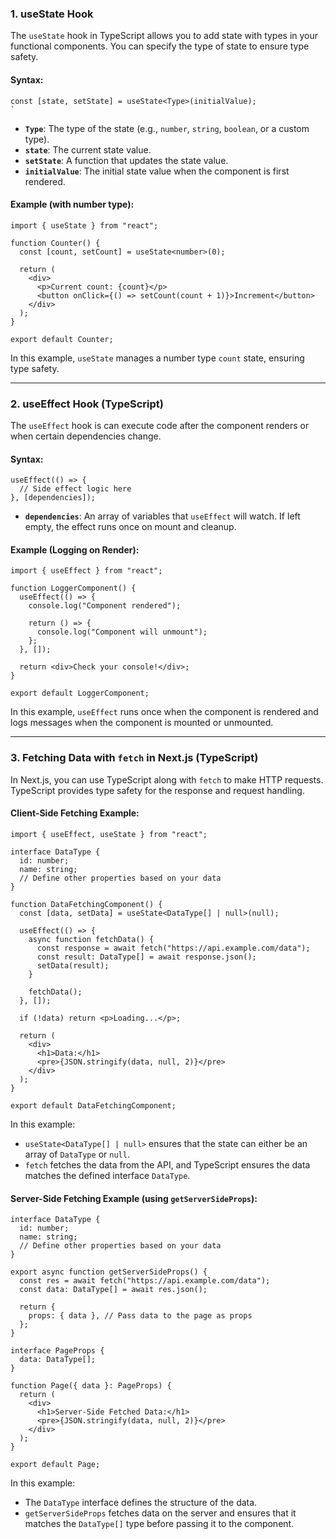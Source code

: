 ### **1\. useState Hook**

The `useState` hook in TypeScript allows you to add state with types in your functional components. You can specify the type of state to ensure type safety.

#### **Syntax:**

```tsx
const [state, setState] = useState<Type>(initialValue);
`

```

- **`Type`**: The type of the state (e.g., `number`, `string`, `boolean`, or a custom type).
- **`state`**: The current state value.
- **`setState`**: A function that updates the state value.
- **`initialValue`**: The initial state value when the component is first rendered.

#### **Example (with number type):**

```tsx
import { useState } from "react";

function Counter() {
  const [count, setCount] = useState<number>(0);

  return (
    <div>
      <p>Current count: {count}</p>
      <button onClick={() => setCount(count + 1)}>Increment</button>
    </div>
  );
}

export default Counter;
```

In this example, `useState` manages a number type `count` state, ensuring type safety.

---

### **2\. useEffect Hook (TypeScript)**

The `useEffect` hook is can execute code after the component renders or when certain dependencies change.

#### **Syntax:**

```tsx
useEffect(() => {
  // Side effect logic here
}, [dependencies]);
```

- **`dependencies`**: An array of variables that `useEffect` will watch. If left empty, the effect runs once on mount and cleanup.

#### **Example (Logging on Render):**

```tsx
import { useEffect } from "react";

function LoggerComponent() {
  useEffect(() => {
    console.log("Component rendered");

    return () => {
      console.log("Component will unmount");
    };
  }, []);

  return <div>Check your console!</div>;
}

export default LoggerComponent;
```

In this example, `useEffect` runs once when the component is rendered and logs messages when the component is mounted or unmounted.

---

### **3\. Fetching Data with `fetch` in Next.js (TypeScript)**

In Next.js, you can use TypeScript along with `fetch` to make HTTP requests. TypeScript provides type safety for the response and request handling.

#### **Client-Side Fetching Example:**

```tsx
import { useEffect, useState } from "react";

interface DataType {
  id: number;
  name: string;
  // Define other properties based on your data
}

function DataFetchingComponent() {
  const [data, setData] = useState<DataType[] | null>(null);

  useEffect(() => {
    async function fetchData() {
      const response = await fetch("https://api.example.com/data");
      const result: DataType[] = await response.json();
      setData(result);
    }

    fetchData();
  }, []);

  if (!data) return <p>Loading...</p>;

  return (
    <div>
      <h1>Data:</h1>
      <pre>{JSON.stringify(data, null, 2)}</pre>
    </div>
  );
}

export default DataFetchingComponent;
```

In this example:

- `useState<DataType[] | null>` ensures that the state can either be an array of `DataType` or `null`.
- `fetch` fetches the data from the API, and TypeScript ensures the data matches the defined interface `DataType`.

#### **Server-Side Fetching Example (using `getServerSideProps`):**

```tsx
interface DataType {
  id: number;
  name: string;
  // Define other properties based on your data
}

export async function getServerSideProps() {
  const res = await fetch("https://api.example.com/data");
  const data: DataType[] = await res.json();

  return {
    props: { data }, // Pass data to the page as props
  };
}

interface PageProps {
  data: DataType[];
}

function Page({ data }: PageProps) {
  return (
    <div>
      <h1>Server-Side Fetched Data:</h1>
      <pre>{JSON.stringify(data, null, 2)}</pre>
    </div>
  );
}

export default Page;
```

In this example:

- The `DataType` interface defines the structure of the data.
- `getServerSideProps` fetches data on the server and ensures that it matches the `DataType[]` type before passing it to the component.
